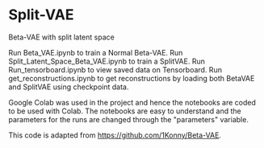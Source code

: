 # Split-VAE
Beta-VAE with split latent space

Run Beta_VAE.ipynb to train a Normal Beta-VAE.
Run Split_Latent_Space_Beta_VAE.ipynb to train a SplitVAE.
Run Run_tensorboard.ipynb to view saved data on Tensorboard.
Run get_reconstructions.ipynb to get reconstructions by loading both BetaVAE and SplitVAE using checkpoint data.

Google Colab was used in the project and hence the notebooks are coded to be used with Colab.
The notebooks are easy to understand and the parameters for the runs are changed through the "parameters" variable.

This code is adapted from https://github.com/1Konny/Beta-VAE.
